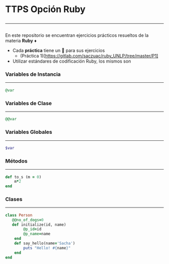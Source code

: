 # TTPS Opción Ruby <hr>

En este repositorio se encuentran ejercicios prácticos resueltos de la materia **Ruby** :diamonds:

+ Cada **práctica** tiene un :file_folder: para sus ejercicios
  + (Práctica 1)[https://gitlab.com/saczuac/ruby_UNLP/tree/master/P1]
+ Utilizar estándares de codificación Ruby, los mismos son

### Variables de Instancia  <hr>

```ruby
@var
```

### Variables de Clase <hr>

```ruby
@@var
```

### Variables Globales <hr>

```ruby
$var
```

### Métodos <hr>

```ruby
def to_s (m = 0)
    m*2
end
```

### Clases <hr>

```ruby
class Person
   @@no_of_dogs=0
   def initialize(id, name)
        @p_id=id
        @p_name=name
    end
    def say_hello(name='Sacha')
        puts "Hello! #{name}"
    end
end 
```